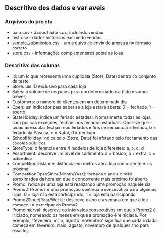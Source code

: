 ## Descritivo dos dados e variaveis

### Arquivos do projeto

- train.csv - dados históricos, incluindo vendas
- test.csv - dados históricos excluindo vendas
- sample_submission.csv - um arquivo de envio de amostra no formato correto
- store.csv - informações complementares sobre as lojas

### Descritivo das colunas

- Id: um Id que representa uma duplicata (Store, Date) dentro do conjunto de teste
- Store: um ID exclusivo para cada loja
- Sales: o volume de negócios para um determinado dia (isto é vamos prever)
- Customers: o número de clientes em um determinado dia
- Open: um indicador para saber se a loja estava aberta: 0 = fechado, 1 = aberto
- StateHoliday: indica um feriado estadual. Normalmente todas as lojas, com poucas exceções, fecham nos feriados estaduais. Observe que - todas as escolas fecham nos feriados e fins de semana. a = feriado, b = feriado da Páscoa, c = Natal, 0 = nenhum
- SchoolHoliday: indica se o (Store, Date) foi afetado pelo fechamento das escolas públicas
- StoreType: diferencia entre 4 modelos de loja diferentes: a, b, c, d
- Assortment: descreve um nível de sortimento: a = básico, b = extra, c = estendido
- CompetitionDistance: distância em metros até a loja concorrente mais próxima
- CompetitionOpenSince[Month/Year]: fornece o ano e o mês aproximados da hora em que o concorrente mais próximo foi aberto
- Promo: indica se uma loja está realizando uma promoção naquele dia
- Promo2: Promo2 é uma promoção contínua e consecutiva para algumas lojas: 0 = loja não está participando, 1 = loja está participando
- Promo2Since[Year/Week]: descreve o ano e a semana em que a loja começou a participar do Promo2
- PromoInterval: descreve os intervalos consecutivos em que o Promo2 é iniciado, nomeando os meses em que a promoção é reiniciada. Por exemplo, "fevereiro, maio, agosto, novembro" significa que cada rodada começa em fevereiro, maio, agosto, novembro de qualquer ano para essa loja